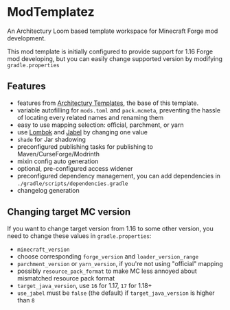 
# ModTemplatez

An Architectury Loom based template workspace for Minecraft Forge mod development.

This mod template is initially configured to provide support for 1.16 Forge mod developing, but you can easily change supported version by modifying `gradle.properties`

## Features

- features from [Architectury Templates](https://github.com/architectury/architectury-templates), the base of this template.
- variable autofilling for `mods.toml` and `pack.mcmeta`, preventing the hassle of locating every related names and renaming them
- easy to use mapping selection: official, parchment, or yarn
- use [Lombok](https://projectlombok.org/) and [Jabel](https://github.com/bsideup/jabel) by changing one value
- `shade` for Jar shadowing
- preconfigured publishing tasks for publishing to Maven/CurseForge/Modrinth
- mixin config auto generation
- optional, pre-configured access widener
- preconfigured dependency management, you can add dependencies in `./gradle/scripts/dependencies.gradle`
- changelog generation

## Changing target MC version

If you want to change target version from 1.16 to some other version, you need to change these values in `gradle.properties`:
- `minecraft_version`
- choose corresponding `forge_version` and `loader_version_range`
- `parchment_version` or `yarn_version`, if you're not using "official" mapping
- possibly `resource_pack_format` to make MC less annoyed about mismatched resource pack format
- `target_java_version`, use `16` for 1.17, `17` for 1.18+
- `use_jabel` must be `false` (the default) if `target_java_version` is higher than `8`